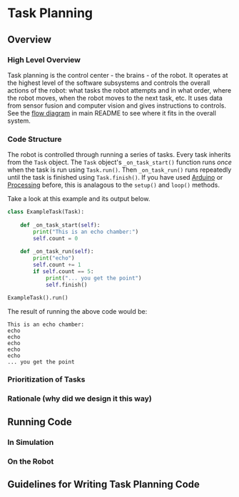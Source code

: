 # Task Planning

## Overview
### High Level Overview
Task planning is the control center - the brains - of the robot. It operates at the highest level of the software subsystems and controls the overall actions of the robot: what tasks the robot attempts and in what order, where the robot moves, when the robot moves to the next task, etc. It uses data from sensor fusion and computer vision and gives instructions to controls. See the [flow diagram](../../../../README.md#flow) in main README to see where it fits in the overall system.

### Code Structure
The robot is controlled through running a series of tasks. Every task inherits from the `Task` object. The `Task` object's  `_on_task_start()` function runs *once* when the task is run using `Task.run()`. Then `_on_task_run()` runs repeatedly until the task is finished using `Task.finish()`. If you have used [Arduino](https://www.arduino.cc/en/software) or [Processing](https://processing.org/) before, this is analagous to the `setup()` and `loop()` methods.

Take a look at this example and its output below.
```python
class ExampleTask(Task):
        
    def _on_task_start(self):
        print("This is an echo chamber:")
        self.count = 0
        
    def _on_task_run(self):
        print("echo")
        self.count += 1
        if self.count == 5:
            print("... you get the point")
            self.finish()

ExampleTask().run()
```
The result of running the above code would be:
```
This is an echo chamber:
echo
echo
echo
echo
echo
... you get the point
```


### Prioritization of Tasks

### Rationale (why did we design it this way)


## Running Code

### In Simulation

### On the Robot

## Guidelines for Writing Task Planning Code

